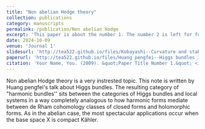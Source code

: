 ```yaml
---
title: "Non abelian Hodge theory"
collection: publications
category: manuscripts
permalink: /publication/Non abelian Hodge
excerpt: 'This paper is about the number 1. The number 2 is left for future work.'
date: 2024-10-09
venue: 'Journal 1'
slidesurl: 'http://tea522.github.io/files/Kobayashi--Curvature and stablity of vector bundles.pdf'
paperurl: 'http://tea522.github.io/files/Huang pengfei--Higgs bundles_1.pdf'
citation: 'Your Name, You. (2009). &quot;Paper Title Number 1.&quot; <i>Journal 1</i>. 1(1).'
---
```


Non abelian Hodge theory is a very instrested topic. This note is written by Huang pengfei's talk about Higgs bundles. The resulting category of "harmonic bundles'' sits between the categories of Higgs bundles and local systems in a way completely analogous to how harmonic forms mediate between de Rham cohomology classes of closed forms and holomorphic forms. As in the abelian case, the most spectacular applications occur when the base space X is compact Kähler. 